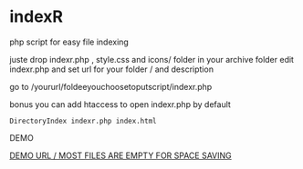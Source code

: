 
# indexR
php script for easy file indexing 

juste drop indexr.php , style.css and icons/ folder in your archive folder 
edit indexr.php and set url for your folder / and description 

go to /yoururl/foldeeyouchoosetoputscript/indexr.php

bonus you can add htaccess to open indexr.php by default

<code>DirectoryIndex indexr.php index.html</code>

DEMO 

<a href= "http://playground84.com/crashTest/phpIndexr/indexr.php"> DEMO URL / MOST FILES ARE EMPTY FOR SPACE SAVING </a>
